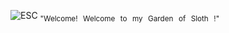 ![ESC](https://github.com/user-attachments/assets/dc53574f-f878-4606-a8ef-5e246059d57b)
<sub>"Welcome!⠀Welcome⠀to⠀my⠀Garden⠀of⠀Sloth⠀!"</sub>
